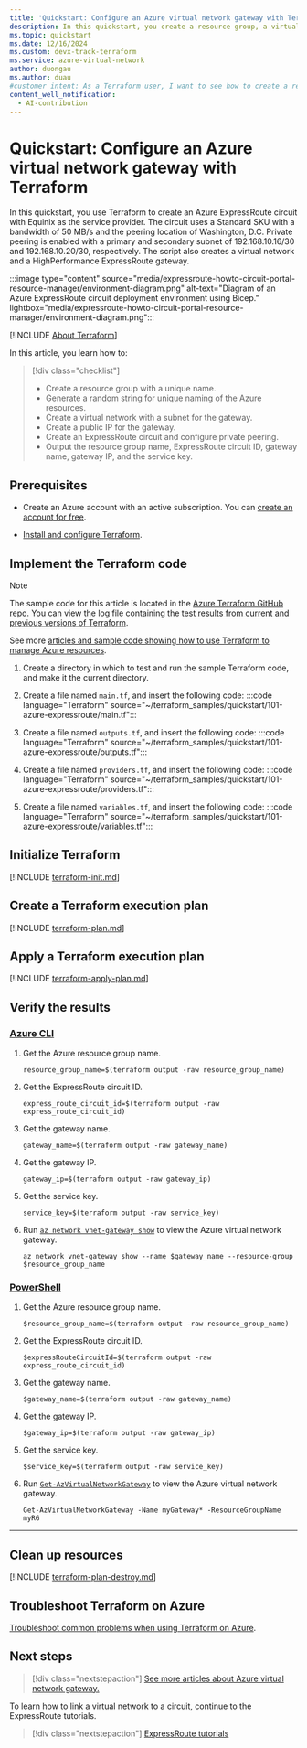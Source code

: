 ```yaml
---
title: 'Quickstart: Configure an Azure virtual network gateway with Terraform'
description: In this quickstart, you create a resource group, a virtual network, a subnet for the gateway, a public IP for the gateway, an Azure ExpressRoute gateway, an ExpressRoute circuit, and an ExpressRoute circuit peering in Azure.
ms.topic: quickstart
ms.date: 12/16/2024
ms.custom: devx-track-terraform
ms.service: azure-virtual-network
author: duongau
ms.author: duau
#customer intent: As a Terraform user, I want to see how to create a resource group, a virtual network, a subnet for the gateway, a public IP for the gateway, an Azure ExpressRoute gateway, an ExpressRoute circuit, and an ExpressRoute circuit peering in Azure.
content_well_notification: 
  - AI-contribution
---
```


# Quickstart: Configure an Azure virtual network gateway with Terraform

In this quickstart, you use Terraform to create an Azure ExpressRoute circuit with Equinix as the service provider. The circuit uses a Standard SKU with a bandwidth of 50 MB/s and the peering location of Washington, D.C. Private peering is enabled with a primary and secondary subnet of 192.168.10.16/30 and 192.168.10.20/30, respectively. The script also creates a virtual network and a HighPerformance ExpressRoute gateway.

:::image type="content" source="media/expressroute-howto-circuit-portal-resource-manager/environment-diagram.png" alt-text="Diagram of an Azure ExpressRoute circuit deployment environment using Bicep." lightbox="media/expressroute-howto-circuit-portal-resource-manager/environment-diagram.png":::

[!INCLUDE [About Terraform](~/azure-dev-docs-pr/articles/terraform/includes/abstract.md)]

In this article, you learn how to:

> [!div class="checklist"]
> * Create a resource group with a unique name.
> * Generate a random string for unique naming of the Azure resources.
> * Create a virtual network with a subnet for the gateway.
> * Create a public IP for the gateway.
> * Create an ExpressRoute circuit and configure private peering.
> * Output the resource group name, ExpressRoute circuit ID, gateway name, gateway IP, and the service key.

## Prerequisites

- Create an Azure account with an active subscription. You can [create an account for free](https://azure.microsoft.com/free/?WT.mc_id=A261C142F).

- [Install and configure Terraform](/azure/developer/terraform/quickstart-configure).

## Implement the Terraform code

> [!NOTE]
> The sample code for this article is located in the [Azure Terraform GitHub repo](https://github.com/Azure/terraform/tree/master/quickstart/101-azure-expressroute). You can view the log file containing the [test results from current and previous versions of Terraform](https://github.com/Azure/terraform/tree/master/quickstart/101-azure-expressroute/TestRecord.md).
> 
> See more [articles and sample code showing how to use Terraform to manage Azure resources](/azure/terraform).

1. Create a directory in which to test and run the sample Terraform code, and make it the current directory.

1. Create a file named `main.tf`, and insert the following code:
    :::code language="Terraform" source="~/terraform_samples/quickstart/101-azure-expressroute/main.tf":::

1. Create a file named `outputs.tf`, and insert the following code:
    :::code language="Terraform" source="~/terraform_samples/quickstart/101-azure-expressroute/outputs.tf":::

1. Create a file named `providers.tf`, and insert the following code:
    :::code language="Terraform" source="~/terraform_samples/quickstart/101-azure-expressroute/providers.tf":::

1. Create a file named `variables.tf`, and insert the following code:
    :::code language="Terraform" source="~/terraform_samples/quickstart/101-azure-expressroute/variables.tf":::

## Initialize Terraform

[!INCLUDE [terraform-init.md](~/azure-dev-docs-pr/articles/terraform/includes/terraform-init.md)]

## Create a Terraform execution plan

[!INCLUDE [terraform-plan.md](~/azure-dev-docs-pr/articles/terraform/includes/terraform-plan.md)]

## Apply a Terraform execution plan

[!INCLUDE [terraform-apply-plan.md](~/azure-dev-docs-pr/articles/terraform/includes/terraform-apply-plan.md)]

## Verify the results

### [Azure CLI](#tab/azure-cli)

1. Get the Azure resource group name.

   ```console
   resource_group_name=$(terraform output -raw resource_group_name)
   ```

1. Get the ExpressRoute circuit ID.

   ```console
   express_route_circuit_id=$(terraform output -raw express_route_circuit_id)
   ```

1. Get the gateway name.

   ```console
   gateway_name=$(terraform output -raw gateway_name)
   ```

1. Get the gateway IP.

   ```console
   gateway_ip=$(terraform output -raw gateway_ip)
   ```

1. Get the service key.

    ```console
   service_key=$(terraform output -raw service_key)
   ```

1. Run [`az network vnet-gateway show`](/cli/azure/network/vnet-gateway#az-network-vnet-gateway-show) to view the Azure virtual network gateway.

   ```azurecli
   az network vnet-gateway show --name $gateway_name --resource-group $resource_group_name
   ```

### [PowerShell](#tab/PowerShell)

1. Get the Azure resource group name.

   ```console
   $resource_group_name=$(terraform output -raw resource_group_name)
   ```

1. Get the ExpressRoute circuit ID.

   ```console
   $expressRouteCircuitId=$(terraform output -raw express_route_circuit_id)
   ```

1. Get the gateway name.

   ```console
   $gateway_name=$(terraform output -raw gateway_name)
   ```

1. Get the gateway IP.

   ```console
   $gateway_ip=$(terraform output -raw gateway_ip)
   ```

1. Get the service key.

    ```console
   $service_key=$(terraform output -raw service_key)
   ```

1. Run [`Get-AzVirtualNetworkGateway`](/powershell/module/az.network/get-azvirtualnetworkgateway#:~:text=Example%202:%20Get%20a%20Virtual%20Network%20Gateway) to view the Azure virtual network gateway.

   ```azurepowershell
   Get-AzVirtualNetworkGateway -Name myGateway* -ResourceGroupName myRG
   ```

---

## Clean up resources

[!INCLUDE [terraform-plan-destroy.md](~/azure-dev-docs-pr/articles/terraform/includes/terraform-plan-destroy.md)]

## Troubleshoot Terraform on Azure

[Troubleshoot common problems when using Terraform on Azure](/azure/developer/terraform/troubleshoot).

## Next steps

> [!div class="nextstepaction"]
[See more articles about Azure virtual network gateway.](/search/?terms=Azure%20virtual%20network%20gateway%20and%20terraform)

To learn how to link a virtual network to a circuit, continue to the ExpressRoute tutorials.

> [!div class="nextstepaction"]
> [ExpressRoute tutorials](expressroute-howto-linkvnet-portal-resource-manager.md)
